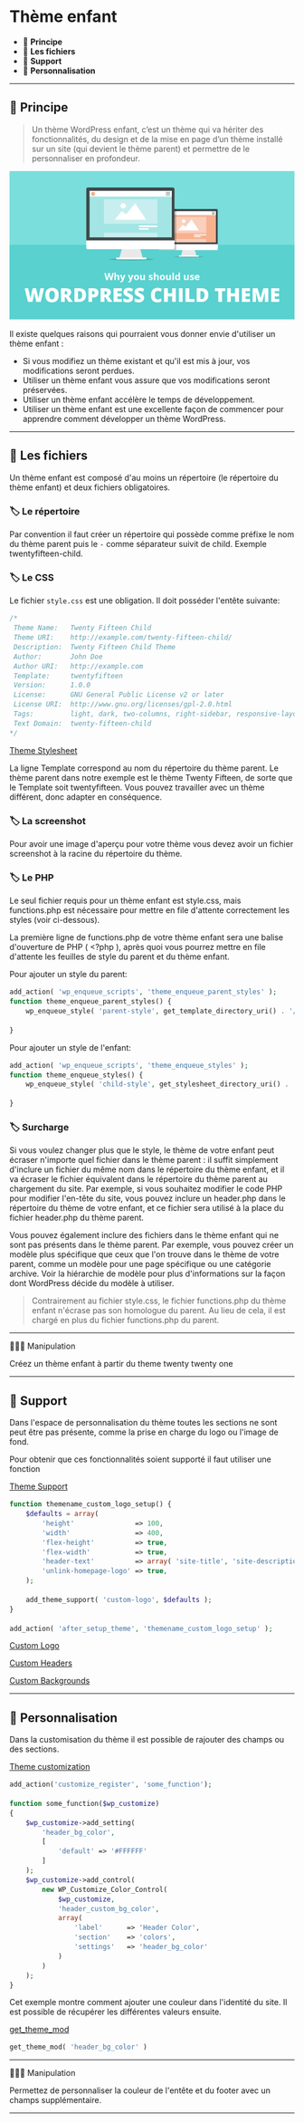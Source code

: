 # Thème enfant

* 🔖 **Principe**
* 🔖 **Les fichiers**
* 🔖 **Support**
* 🔖 **Personnalisation**

___

## 📑 Principe

> Un thème WordPress enfant, c’est un thème qui va hériter des fonctionnalités, du design et de la mise en page d’un thème installé sur un site (qui devient le thème parent) et permettre de le personnaliser en profondeur.

![image](https://raw.githubusercontent.com/seeren-training/Wordpress-Perfectionnement/master/wiki/resources/child-theme.jpg)

Il existe quelques raisons qui pourraient vous donner envie d'utiliser un thème enfant :
* Si vous modifiez un thème existant et qu'il est mis à jour, vos modifications seront perdues.
* Utiliser un thème enfant vous assure que vos modifications seront préservées.
*  Utiliser un thème enfant accélère le temps de développement.  
* Utiliser un thème enfant est une excellente façon de commencer pour apprendre comment développer un thème WordPress.

___

## 📑 Les fichiers

Un thème enfant est composé d'au moins un répertoire (le répertoire du thème enfant) et deux fichiers obligatoires. 

### 🏷️ **Le répertoire**

Par convention il faut créer un répertoire qui possède comme préfixe le nom du thème parent puis le `-` comme séparateur suivit de child. Exemple twentyfifteen-child.

### 🏷️ **Le CSS**

Le fichier `style.css` est une obligation. Il doit posséder l'entête suivante:

```css
/*
 Theme Name:   Twenty Fifteen Child
 Theme URI:    http://example.com/twenty-fifteen-child/
 Description:  Twenty Fifteen Child Theme
 Author:       John Doe
 Author URI:   http://example.com
 Template:     twentyfifteen
 Version:      1.0.0
 License:      GNU General Public License v2 or later
 License URI:  http://www.gnu.org/licenses/gpl-2.0.html
 Tags:         light, dark, two-columns, right-sidebar, responsive-layout, accessibility-ready
 Text Domain:  twenty-fifteen-child
*/
```

[Theme Stylesheet](https://codex.wordpress.org/Theme_Development#Theme_Stylesheet)

La ligne Template correspond au nom du répertoire du thème parent. Le thème parent dans notre exemple est le thème Twenty Fifteen, de sorte que le Template soit twentyfifteen. Vous pouvez travailler avec un thème différent, donc adapter en conséquence.

### 🏷️ **La screenshot**

Pour avoir une image d'aperçu pour votre thème vous devez avoir un fichier screenshot à la racine du répertoire du thème.

### 🏷️ **Le PHP**

Le seul fichier requis pour un thème enfant est style.css, mais functions.php est nécessaire pour mettre en file d'attente correctement les styles (voir ci-dessous).

La première ligne de functions.php de votre thème enfant sera une balise d'ouverture de PHP ( <?php ), après quoi vous pourrez mettre en file d'attente les feuilles de style du parent et du thème enfant.

Pour ajouter un style du parent:

```php
add_action( 'wp_enqueue_scripts', 'theme_enqueue_parent_styles' );
function theme_enqueue_parent_styles() {
    wp_enqueue_style( 'parent-style', get_template_directory_uri() . '/some-file.css' );

}
```

Pour ajouter un style de l'enfant:

```php
add_action( 'wp_enqueue_scripts', 'theme_enqueue_styles' );
function theme_enqueue_styles() {
    wp_enqueue_style( 'child-style', get_stylesheet_directory_uri() . '/some-file.css' );

}
```

### 🏷️ **Surcharge**

Si vous voulez changer plus que le style, le thème de votre enfant peut écraser n'importe quel fichier dans le thème parent : il suffit simplement d'inclure un fichier du même nom dans le répertoire du thème enfant, et il va écraser le fichier équivalent dans le répertoire du thème parent au chargement du site. Par exemple, si vous souhaitez modifier le code PHP pour modifier l'en-tête du site, vous pouvez inclure un header.php dans le répertoire du thème de votre enfant, et ce fichier sera utilisé à la place du fichier header.php du thème parent.

Vous pouvez également inclure des fichiers dans le thème enfant qui ne sont pas présents dans le thème parent. Par exemple, vous pouvez créer un modèle plus spécifique que ceux que l'on trouve dans le thème de votre parent, comme un modèle pour une page spécifique ou une catégorie archive. Voir la hiérarchie de modèle pour plus d'informations sur la façon dont WordPress décide du modèle à utiliser. 

> Contrairement au fichier style.css, le fichier functions.php du thème enfant n'écrase pas son homologue du parent. Au lieu de cela, il est chargé en plus du fichier functions.php du parent.

___

👨🏻‍💻 Manipulation

Créez un thème enfant à partir du theme twenty twenty one

___

## 📑 Support

Dans l'espace de personnalisation du thème toutes les sections ne sont peut être pas présente, comme la prise en charge du logo ou l'image de fond.

Pour obtenir que ces fonctionnalités soient supporté il faut utiliser une fonction

[Theme Support](https://developer.wordpress.org/reference/functions/add_theme_support/)

```php
function themename_custom_logo_setup() {
    $defaults = array(
        'height'               => 100,
        'width'                => 400,
        'flex-height'          => true,
        'flex-width'           => true,
        'header-text'          => array( 'site-title', 'site-description' ),
        'unlink-homepage-logo' => true, 
    );
 
    add_theme_support( 'custom-logo', $defaults );
}
 
add_action( 'after_setup_theme', 'themename_custom_logo_setup' );
```

[Custom Logo](https://developer.wordpress.org/themes/functionality/custom-logo/)

[Custom Headers](https://codex.wordpress.org/Custom_Headers)

[Custom Backgrounds](https://codex.wordpress.org/Custom_Backgrounds)

___

## 📑 Personnalisation

Dans la customisation du thème il est possible de rajouter des champs ou des sections.

[Theme customization](https://codex.wordpress.org/Theme_Customization_API)

```php
add_action('customize_register', 'some_function');

function some_function($wp_customize)
{
    $wp_customize->add_setting(
        'header_bg_color',
        [
            'default' => '#FFFFFF'
        ]
    );
    $wp_customize->add_control(
        new WP_Customize_Color_Control(
            $wp_customize,
            'header_custom_bg_color',
            array(
                'label'      => 'Header Color',
                'section'    => 'colors', 
                'settings'   => 'header_bg_color'
            )
        )
    );
}
```

Cet exemple montre comment ajouter une couleur dans l'identité du site. Il est possible de récupérer les différentes valeurs ensuite.

[get_theme_mod](https://developer.wordpress.org/reference/functions/get_theme_mod/)

```php
get_theme_mod( 'header_bg_color' )
```

___

👨🏻‍💻 Manipulation

Permettez de personnaliser la couleur de l'entête et du footer avec un champs supplémentaire.

___
